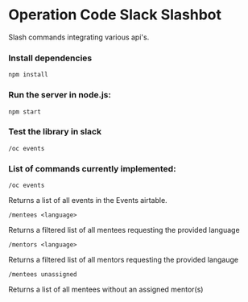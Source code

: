 # Operation Code Slack Slashbot
Slash commands integrating various api's.
### Install dependencies
```npm install```

### Run the server in node.js:

``` npm start ```

### Test the library in slack

``` /oc events ```


### List of commands currently implemented:

``` /oc events ```

Returns a list of all events in the Events airtable.

``` /mentees <language> ```

Returns a filtered list of all mentees requesting the provided language

``` /mentors <language> ```

Returns a filtered list of all mentors requesting the provided langauge

``` /mentees unassigned ```

Returns a list of all mentees without an assigned mentor(s)
